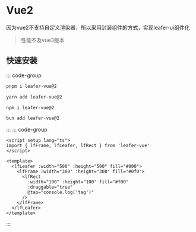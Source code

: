 # Vue2

因为vue2不支持自定义渲染器，所以采用封装组件的方式，实现leafer-ui组件化
> 性能不及vue3版本

## 快速安装

::: code-group

```bash [pnpm]
pnpm i leafer-vue@2
```

```bash [yarn]
yarn add leafer-vue@2
```

```bash [npm]
npm i leafer-vue@2
```

```bash [bun]
bun add leafer-vue@2
```

:::
::: code-group

```vue [App.vue]
<script setup lang="ts">
import { lfFrame, lfLeafer, lfRect } from 'leafer-vue'
</script>

<template>
  <lfLeafer :width="500" :height="500" fill="#000">
    <lfFrame :width="300" :height="300" fill="#0f0">
      <lfRect
        :width="100" :height="100" fill="#f00"
        :draggable="true"
        @tap="console.log('tag')"
      />
    </lfFrame>
  </lfLeafer>
</template>
```
:::

